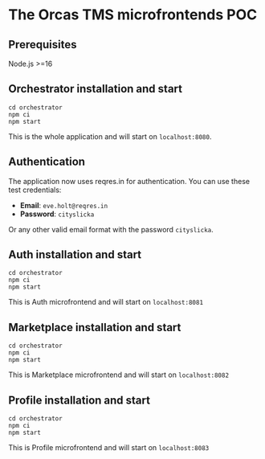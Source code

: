 # The Orcas TMS microfrontends POC

## Prerequisites

Node.js >=16

## Orchestrator installation and start

```
cd orchestrator
npm ci
npm start
```

This is the whole application and will start on `localhost:8080`.

## Authentication

The application now uses reqres.in for authentication. You can use these test credentials:

- **Email**: `eve.holt@reqres.in`
- **Password**: `cityslicka`

Or any other valid email format with the password `cityslicka`.

## Auth installation and start

```
cd orchestrator
npm ci
npm start
```

This is Auth microfrontend and will start on `localhost:8081`

## Marketplace installation and start

```
cd orchestrator
npm ci
npm start
```

This is Marketplace microfrontend and will start on `localhost:8082`

## Profile installation and start

```
cd orchestrator
npm ci
npm start
```

This is Profile microfrontend and will start on `localhost:8083`
